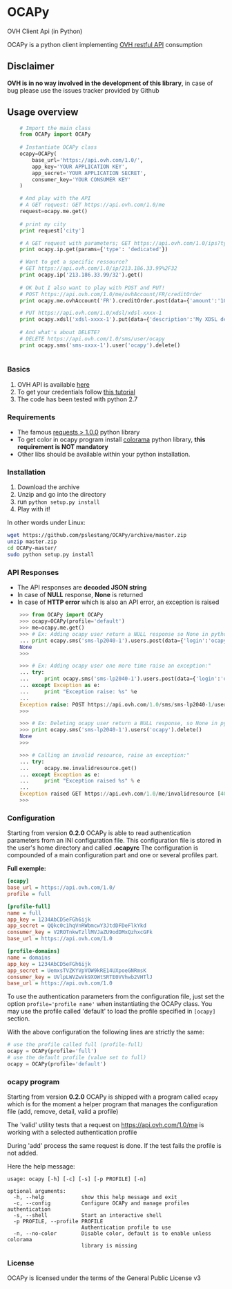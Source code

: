 OCAPy
=====

OVH Client Api (in Python)

OCAPy is a python client implementing [OVH restful API](https://api.ovh.com/console/) consumption

## Disclaimer ##
**OVH is in no way involved in the development of this library**, in case of bug please use the issues tracker provided by Github

## Usage overview

```python
    # Import the main class
    from OCAPy import OCAPy
    
    # Instantiate OCAPy class
    ocapy=OCAPy(
        base_url='https://api.ovh.com/1.0/',
        app_key='YOUR APPLICATION KEY',
        app_secret='YOUR APPLICATION SECRET',
        consumer_key='YOUR CONSUMER KEY'
    )

    # And play with the API
    # A GET request: GET https://api.ovh.com/1.0/me
    request=ocapy.me.get()
    
    # print my city
    print request['city']

    # A GET request with parameters; GET https://api.ovh.com/1.0/ips?type=dedicated
    print ocapy.ip.get(params={'type': 'dedicated'})

    # Want to get a specific ressource?
    # GET https://api.ovh.com/1.0/ip/213.186.33.99%2F32
    print ocapy.ip('213.186.33.99/32').get()
    
    # OK but I also want to play with POST and PUT!
    # POST https://api.ovh.com/1.0/me/ovhAccount/FR/creditOrder
    print ocapy.me.ovhAccount('FR').creditOrder.post(data={'amount':'1000'})

    # PUT https://api.ovh.com/1.0/xdsl/xdsl-xxxx-1
    print ocapy.xdsl('xdsl-xxxx-1').put(data={'description':'My XDSL description'})
    
    # And what's about DELETE?
    # DELETE https://api.ovh.com/1.0/sms/user/ocapy
    print ocapy.sms('sms-xxxx-1').user('ocapy').delete()
    
```

### Basics
1. OVH API is available [here](https://api.ovh.com/console/)
2. To get your credentials follow [this tutorial](http://www.ovh.com/fr/g934.premiers-pas-avec-l-api)
3. The code has been tested with python 2.7

### Requirements
* The famous [requests > 1.0.0](http://docs.python-requests.org/en/latest/) python library
* To get color in ocapy program install [colorama](https://pypi.python.org/pypi/colorama) python library, **this requirement is NOT mandatory**
* Other libs should be available within your python installation.

### Installation
1. Download the archive
2. Unzip and go into the directory
3. run ```python setup.py install```
4. Play with it!

In other words under Linux:

```bash
wget https://github.com/pslestang/OCAPy/archive/master.zip
unzip master.zip
cd OCAPy-master/
sudo python setup.py install
```

### API Responses
- The API responses are **decoded JSON string**
- In case of **NULL** response, **None** is returned
- In case of **HTTP error** which is also an API error, an exception is raised

```python
    >>> from OCAPy import OCAPy
    >>> ocapy=OCAPy(profile='default')
    >>> me=ocapy.me.get()
    >>> # Ex: Adding ocapy user return a NULL response so None in python
    ... print ocapy.sms('sms-lp2040-1').users.post(data={'login':'ocapy', 'password':'plopplop'})
    None
    >>>
```

```python
    >>> # Ex: Adding ocapy user one more time raise an exception:"
    ... try:
    ...     print ocapy.sms('sms-lp2040-1').users.post(data={'login':'ocapy', 'password':'plopplop'})
    ... except Exception as e:
    ...     print "Exception raise: %s" %e
    ...
    Exception raise: POST https://api.ovh.com/1.0/sms/sms-lp2040-1/users [409]: This login exists already for that account
    >>>
```

```python
    >>> # Ex: Deleting ocapy user return a NULL response, so None in python
    >>> print ocapy.sms('sms-lp2040-1').users('ocapy').delete()
    None
    >>>
```

```python
    >>> # Calling an invalid resource, raise an exception:"
    ... try:
    ...     ocapy.me.invalidresource.get()
    ... except Exception as e:
    ...     print "Exception raised %s" % e
    ...
    Exception raised GET https://api.ovh.com/1.0/me/invalidresource [404]: Got an invalid (or empty) URL
    >>>
```

### Configuration
Starting from version **0.2.0** OCAPy is able to read authentication parameters from an INI configuration file. This configuration file is stored in the user's home directory and called **.ocapyrc**
The configuration is compounded of a main configuration part and one or several profiles part.

**Full exemple:**

```ini
[ocapy]
base_url = https://api.ovh.com/1.0/
profile = full

[profile-full]
name = full
app_key = 1234AbCD5eFGh6ijk
app_secret = QQkc0c1hqVnRWbmcwY3JtdDFDeFlkYkd
consumer_key = V2ROTnkwTzllMVJaZU9odDMxQzhxcGFk
base_url = https://api.ovh.com/1.0

[profile-domains]
name = domains
app_key = 1234AbCD5eFGh6ijk
app_secret = UemxsTVZKYVpVOW9kRE14UXpoeGNRmsK
consumer_key = UVlpLWVZwVk9XOWtSRTE0VVhwb2VHTlJ
base_url = https://api.ovh.com/1.0
```

To use the authentication parameters from the configuration file, just set the option ```profile='profile name'``` when instantiating the OCAPy class.
You may use the profile called 'default' to load the profile specified in ```[ocapy]``` section.

With the above configuration the following lines are strictly the same:

```python
# use the profile called full (profile-full)
ocapy = OCAPy(profile='full')
# use the default profile (value set to full) 
ocapy = OCAPy(profile='default')

```

### ocapy program
Starting from version **0.2.0** OCAPy is shipped with a program called ```ocapy``` which is for the moment a helper program that manages the configuration file (add, remove, detail, valid a profile)

The 'valid' utility tests that a request on https://api.ovh.com/1.0/me is working with a selected authentication profile 

During 'add' process the same request is done. If the test fails the profile is not added.

Here the help message:

```
usage: ocapy [-h] [-c] [-s] [-p PROFILE] [-n]

optional arguments:
  -h, --help            show this help message and exit
  -c, --config          Configure OCAPy and manage profiles authentication
  -s, --shell           Start an interactive shell
  -p PROFILE, --profile PROFILE
                        Authentication profile to use
  -n, --no-color        Disable color, default is to enable unless colorama
                        library is missing
```



### License
OCAPy is licensed under the terms of the General Public License v3
